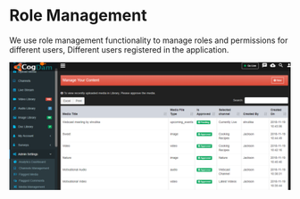 # Role Management

We use role management functionality to manage roles and permissions for different users, Different users registered in the application.

![](../.gitbook/assets/image%20%28255%29.png)

